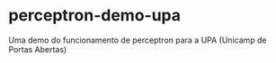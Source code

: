 # perceptron-demo-upa
Uma demo do funcionamento de perceptron para a UPA (Unicamp de Portas Abertas)
